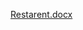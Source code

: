 [Restarent.docx](https://github.com/Ragulraj005/Restaurant_frontend/files/11356290/Restarent.docx)


